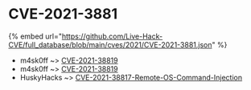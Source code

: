 # CVE-2021-3881
{% embed url="https://github.com/Live-Hack-CVE/full_database/blob/main/cves/2021/CVE-2021-3881.json" %}

* m4sk0ff ~> [CVE-2021-38819](https://www.alice-snow.ru/2021/database/cve-2021-3881/cve-2021-38819-m4sk0ff)
* m4sk0ff ~> [CVE-2021-38819](https://www.alice-snow.ru/2021/database/cve-2021-3881/cve-2021-38819-m4sk0ff)
* HuskyHacks ~> [CVE-2021-38817-Remote-OS-Command-Injection](https://www.alice-snow.ru/2021/database/cve-2021-3881/cve-2021-38817-remote-os-command-injection-huskyhacks)
